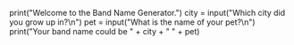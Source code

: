 print("Welcome to the Band Name Generator.")
city = input("Which city did you grow up in?\n")
pet = input("What is the name of your pet?\n")
print("Your band name could be " + city + " " + pet)
